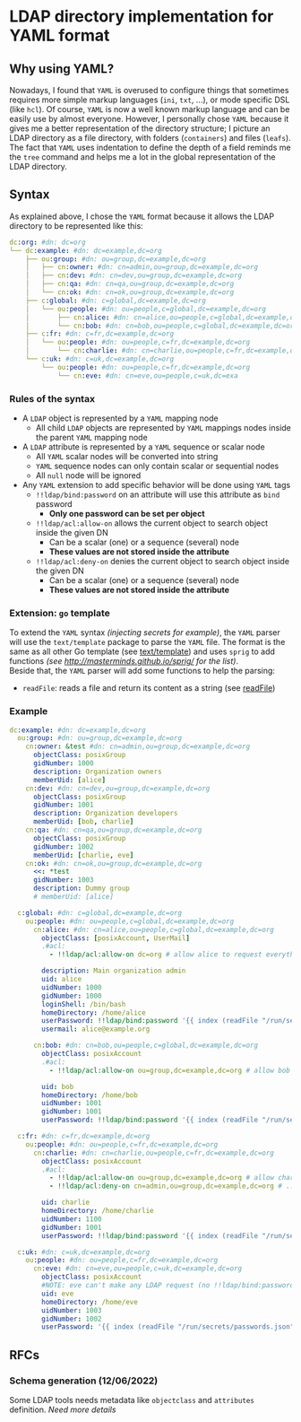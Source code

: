 # LDAP directory implementation for YAML format

## Why using YAML?

Nowadays, I found that `YAML` is overused to configure things that sometimes requires more simple markup languages (`ini`, `txt`, ...), or mode specific DSL (like `hcl`). Of course, `YAML` is now a well known markup language and can be easily use by almost everyone.
However, I personally chose `YAML` because it gives me a better representation of the directory structure;
I picture an LDAP directory as a file directory, with folders (`containers`) and files (`leafs`). The fact that `YAML` uses indentation to define the depth of a field reminds me the `tree` command and helps me a lot in the global representation of the LDAP directory.

## Syntax

As explained above, I chose the `YAML` format because it allows the LDAP directory to be represented like this:

```yaml
dc:org: #dn: dc=org
└── dc:example: #dn: dc=example,dc=org
    ├── ou:group: #dn: ou=group,dc=example,dc=org
    │   ├── cn:owner: #dn: cn=admin,ou=group,dc=example,dc=org
    │   ├── cn:dev: #dn: cn=dev,ou=group,dc=example,dc=org
    │   ├── cn:qa: #dn: cn=qa,ou=group,dc=example,dc=org
    │   └── cn:ok: #dn: cn=ok,ou=group,dc=example,dc=org
    ├── c:global: #dn: c=global,dc=example,dc=org
    │   └── ou:people: #dn: ou=people,c=global,dc=example,dc=org
    │       ├── cn:alice: #dn: cn=alice,ou=people,c=global,dc=example,dc=org
    │       └── cn:bob: #dn: cn=bob,ou=people,c=global,dc=example,dc=org
    ├── c:fr: #dn: c=fr,dc=example,dc=org
    │   └── ou:people: #dn: ou=people,c=fr,dc=example,dc=org
    │       └── cn:charlie: #dn: cn=charlie,ou=people,c=fr,dc=example,dc=org
    └── c:uk: #dn: c=uk,dc=example,dc=org
        └── ou:people: #dn: ou=people,c=fr,dc=example,dc=org
            └── cn:eve: #dn: cn=eve,ou=people,c=uk,dc=exa
```

### Rules of the syntax

- A `LDAP` object is represented by a `YAML` mapping node
  - All child `LDAP` objects are represented by `YAML` mappings nodes inside the parent `YAML` mapping node
- A `LDAP` attribute is represented by a `YAML` sequence or scalar node
  - All `YAML` scalar nodes will be converted into string
  - `YAML` sequence nodes can only contain scalar or sequential nodes
  - All `null` node will be ignored
- Any `YAML` extension to add specific behavior will be done using `YAML` tags
  - `!!ldap/bind:password` on an attribute will use this attribute as `bind` password
    - **Only one password can be set per object**
  - `!!ldap/acl:allow-on` allows the current object to search object inside the given DN
    - Can be a scalar (one) or a sequence (several) node
    - **These values are not stored inside the attribute**
  - `!!ldap/acl:deny-on` denies the current object to search object inside the given DN
    - Can be a scalar (one) or a sequence (several) node
    - **These values are not stored inside the attribute**

### Extension: `go` template

To extend the `YAML` syntax _(injecting secrets for example)_, the `YAML` parser will use the `text/template` package to parse the `YAML` file.
The format is the same as all other Go template (see [text/template](https://pkg.go.dev/text/template)) and uses `sprig` to add functions _(see http://masterminds.github.io/sprig/ for the list)_.  
Beside that, the `YAML` parser will add some functions to help the parsing:

- `readFile`: reads a file and return its content as a string (see [readFile](https://pkg.go.dev/io/ioutil#ReadFile))

### Example

```yaml
dc:example: #dn: dc=example,dc=org
  ou:group: #dn: ou=group,dc=example,dc=org
    cn:owner: &test #dn: cn=admin,ou=group,dc=example,dc=org
      objectClass: posixGroup
      gidNumber: 1000
      description: Organization owners
      memberUid: [alice]
    cn:dev: #dn: cn=dev,ou=group,dc=example,dc=org
      objectClass: posixGroup
      gidNumber: 1001
      description: Organization developers
      memberUid: [bob, charlie]
    cn:qa: #dn: cn=qa,ou=group,dc=example,dc=org
      objectClass: posixGroup
      gidNumber: 1002
      memberUid: [charlie, eve]
    cn:ok: #dn: cn=ok,ou=group,dc=example,dc=org
      <<: *test
      gidNumber: 1003
      description: Dummy group
      # memberUid: [alice]

  c:global: #dn: c=global,dc=example,dc=org
    ou:people: #dn: ou=people,c=global,dc=example,dc=org
      cn:alice: #dn: cn=alice,ou=people,c=global,dc=example,dc=org
        objectClass: [posixAccount, UserMail]
        .#acl:
          - !!ldap/acl:allow-on dc=org # allow alice to request everything

        description: Main organization admin
        uid: alice
        uidNumber: 1000
        gidNumber: 1000
        loginShell: /bin/bash
        homeDirectory: /home/alice
        userPassword: !!ldap/bind:password '{{ index (readFile "/run/secrets/passwords.json" | fromJson) alice }}'
        usermail: alice@example.org

      cn:bob: #dn: cn=bob,ou=people,c=global,dc=example,dc=org
        objectClass: posixAccount
        .#acl:
          - !!ldap/acl:allow-on ou=group,dc=example,dc=org # allow bob request only for user groups

        uid: bob
        homeDirectory: /home/bob
        uidNumber: 1001
        gidNumber: 1001
        userPassword: !!ldap/bind:password '{{ index (readFile "/run/secrets/passwords.json" | fromJson) bob }}'

  c:fr: #dn: c=fr,dc=example,dc=org
    ou:people: #dn: ou=people,c=fr,dc=example,dc=org
      cn:charlie: #dn: cn=charlie,ou=people,c=fr,dc=example,dc=org
        objectClass: posixAccount
        .#acl:
          - !!ldap/acl:allow-on ou=group,dc=example,dc=org # allow charlie request for all groups...
          - !!ldap/acl:deny-on cn=admin,ou=group,dc=example,dc=org # ...but  to owner group

        uid: charlie
        homeDirectory: /home/charlie
        uidNumber: 1100
        gidNumber: 1001
        userPassword: !!ldap/bind:password '{{ index (readFile "/run/secrets/passwords.json" | fromJson) charlie }}'

  c:uk: #dn: c=uk,dc=example,dc=org
    ou:people: #dn: ou=people,c=fr,dc=example,dc=org
      cn:eve: #dn: cn=eve,ou=people,c=uk,dc=example,dc=org
        objectClass: posixAccount
        #NOTE: eve can't make any LDAP request (no !!ldap/bind:password field)
        uid: eve
        homeDirectory: /home/eve
        uidNumber: 1003
        gidNumber: 1002
        userPassword: '{{ index (readFile "/run/secrets/passwords.json" | fromJson) eve }}'
```

## RFCs

### Schema generation (12/06/2022)

Some LDAP tools needs metadata like `objectclass` and `attributes` definition. _Need more details_
